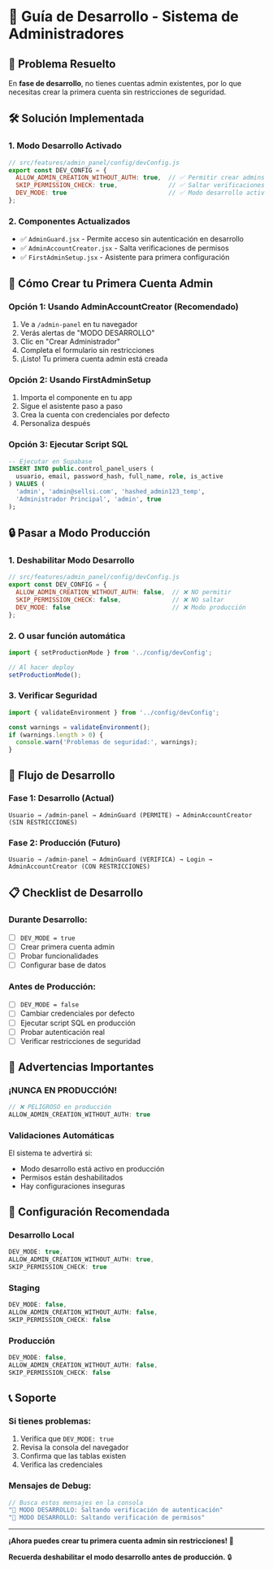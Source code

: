 # 🚧 Guía de Desarrollo - Sistema de Administradores

## 🎯 **Problema Resuelto**

En **fase de desarrollo**, no tienes cuentas admin existentes, por lo que necesitas crear la primera cuenta sin restricciones de seguridad.

## 🛠️ **Solución Implementada**

### 1. **Modo Desarrollo Activado**
```javascript
// src/features/admin_panel/config/devConfig.js
export const DEV_CONFIG = {
  ALLOW_ADMIN_CREATION_WITHOUT_AUTH: true,  // ✅ Permitir crear admins sin login
  SKIP_PERMISSION_CHECK: true,              // ✅ Saltar verificaciones
  DEV_MODE: true                            // ✅ Modo desarrollo activo
};
```

### 2. **Componentes Actualizados**
- ✅ `AdminGuard.jsx` - Permite acceso sin autenticación en desarrollo
- ✅ `AdminAccountCreator.jsx` - Salta verificaciones de permisos
- ✅ `FirstAdminSetup.jsx` - Asistente para primera configuración

## 🚀 **Cómo Crear tu Primera Cuenta Admin**

### **Opción 1: Usando AdminAccountCreator (Recomendado)**
1. Ve a `/admin-panel` en tu navegador
2. Verás alertas de "MODO DESARROLLO"
3. Clic en "Crear Administrador"
4. Completa el formulario sin restricciones
5. ¡Listo! Tu primera cuenta admin está creada

### **Opción 2: Usando FirstAdminSetup**
1. Importa el componente en tu app
2. Sigue el asistente paso a paso
3. Crea la cuenta con credenciales por defecto
4. Personaliza después

### **Opción 3: Ejecutar Script SQL**
```sql
-- Ejecutar en Supabase
INSERT INTO public.control_panel_users (
  usuario, email, password_hash, full_name, role, is_active
) VALUES (
  'admin', 'admin@sellsi.com', 'hashed_admin123_temp', 
  'Administrador Principal', 'admin', true
);
```

## 🔒 **Pasar a Modo Producción**

### **1. Deshabilitar Modo Desarrollo**
```javascript
// src/features/admin_panel/config/devConfig.js
export const DEV_CONFIG = {
  ALLOW_ADMIN_CREATION_WITHOUT_AUTH: false,  // ❌ NO permitir
  SKIP_PERMISSION_CHECK: false,              // ❌ NO saltar
  DEV_MODE: false                            // ❌ Modo producción
};
```

### **2. O usar función automática**
```javascript
import { setProductionMode } from '../config/devConfig';

// Al hacer deploy
setProductionMode();
```

### **3. Verificar Seguridad**
```javascript
import { validateEnvironment } from '../config/devConfig';

const warnings = validateEnvironment();
if (warnings.length > 0) {
  console.warn('Problemas de seguridad:', warnings);
}
```

## 🔄 **Flujo de Desarrollo**

### **Fase 1: Desarrollo (Actual)**
```
Usuario → /admin-panel → AdminGuard (PERMITE) → AdminAccountCreator (SIN RESTRICCIONES)
```

### **Fase 2: Producción (Futuro)**
```
Usuario → /admin-panel → AdminGuard (VERIFICA) → Login → AdminAccountCreator (CON RESTRICCIONES)
```

## 📋 **Checklist de Desarrollo**

### **Durante Desarrollo:**
- [ ] `DEV_MODE = true`
- [ ] Crear primera cuenta admin
- [ ] Probar funcionalidades
- [ ] Configurar base de datos

### **Antes de Producción:**
- [ ] `DEV_MODE = false`
- [ ] Cambiar credenciales por defecto
- [ ] Ejecutar script SQL en producción
- [ ] Probar autenticación real
- [ ] Verificar restricciones de seguridad

## 🚨 **Advertencias Importantes**

### **¡NUNCA EN PRODUCCIÓN!**
```javascript
// ❌ PELIGROSO en producción
ALLOW_ADMIN_CREATION_WITHOUT_AUTH: true
```

### **Validaciones Automáticas**
El sistema te advertirá si:
- Modo desarrollo está activo en producción
- Permisos están deshabilitados
- Hay configuraciones inseguras

## 🔧 **Configuración Recomendada**

### **Desarrollo Local**
```javascript
DEV_MODE: true,
ALLOW_ADMIN_CREATION_WITHOUT_AUTH: true,
SKIP_PERMISSION_CHECK: true
```

### **Staging**
```javascript
DEV_MODE: false,
ALLOW_ADMIN_CREATION_WITHOUT_AUTH: false,
SKIP_PERMISSION_CHECK: false
```

### **Producción**
```javascript
DEV_MODE: false,
ALLOW_ADMIN_CREATION_WITHOUT_AUTH: false,
SKIP_PERMISSION_CHECK: false
```

## 📞 **Soporte**

### **Si tienes problemas:**
1. Verifica que `DEV_MODE: true`
2. Revisa la consola del navegador
3. Confirma que las tablas existen
4. Verifica las credenciales

### **Mensajes de Debug:**
```javascript
// Busca estos mensajes en la consola
"🚧 MODO DESARROLLO: Saltando verificación de autenticación"
"🚧 MODO DESARROLLO: Saltando verificación de permisos"
```

---

**¡Ahora puedes crear tu primera cuenta admin sin restricciones! 🎉**

**Recuerda deshabilitar el modo desarrollo antes de producción.** 🔒
